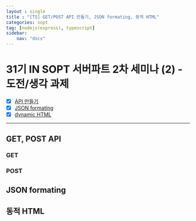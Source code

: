 ```yaml
---
layout : single
title : "[TS] GET/POST API 만들기, JSON formating, 동적 HTML"
categories: sopt
tag: [nodejs(express), typescript]
sidebar:
    nav: "docs"
---
```


# 31기 IN SOPT 서버파트 2차 세미나 (2) - 도전/생각 과제

- [x] [API 만들기](#get-post-api)
- [x] [JSON formating](#json-formating)
- [x] [dynamic HTML](#동적-html)

---

## GET, POST API

### GET

### POST

## JSON formating

## 동적 HTML